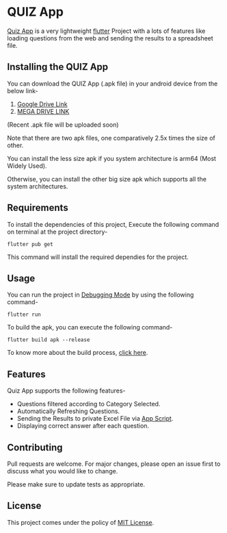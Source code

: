 # QUIZ App

[Quiz App](https://github.com/Chetan-Goyal/QUIZ_App) is a very lightweight [flutter](https://flutter.dev/) Project with a lots of features like loading questions from the web and sending the results to a spreadsheet file.

## Installing the QUIZ App

You can download the QUIZ App (.apk file) in your android device from the below link-

1. [Google Drive Link](https://drive.google.com/drive/folders/1v4sVY88G8H0jgyKPo86MLJ7e_GB97OSE)
2. [MEGA DRIVE LINK](https://mega.nz/folder/xxsFxRjC#FEVlObmSiUfyZgJPOtZBtA)

(Recent .apk file will be uploaded soon)

Note that there are two apk files, one comparatively 2.5x times the size of other. 

You can install the less size apk if you system architecture is arm64 (Most Widely Used).

Otherwise, you can install the other big size apk which supports all the system architectures.

## Requirements

To install the dependencies of this project, Execute the following command on terminal at the project directory-

```
flutter pub get
```

This command will install the required dependies for the project.

## Usage

You can run the project in [Debugging Mode](https://flutter.dev/docs/testing/build-modes#debug) by using the following command-

```
flutter run
```

To build the apk, you can execute the following command-

```
flutter build apk --release
```
To know more about the build process, [click here](https://flutter.dev/docs/deployment/android).

## Features

Quiz App supports the following features-

* Questions filtered according to Category Selected.
* Automatically Refreshing Questions.
* Sending the Results to private Excel File via [App Script](https://developers.google.com/apps-script).
* Displaying correct answer after each question.

## Contributing

Pull requests are welcome. For major changes, please open an issue first to discuss what you would like to change.

Please make sure to update tests as appropriate.

## License

This project comes under the policy of [MIT License](https://choosealicense.com/licenses/mit/).
